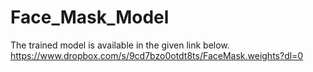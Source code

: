 # Face_Mask_Model

The trained model is available in the given link below.
https://www.dropbox.com/s/9cd7bzo0otdt8ts/FaceMask.weights?dl=0
